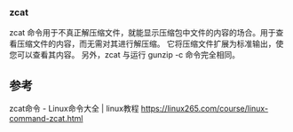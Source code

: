 ### zcat

zcat 命令用于不真正解压缩文件，就能显示压缩包中文件的内容的场合。用于查看压缩文件的内容，而无需对其进行解压缩。 它将压缩文件扩展为标准输出，使您可以查看其内容。 另外，zcat 与运行 gunzip -c 命令完全相同。

## 参考

zcat命令 - Linux命令大全 | linux教程
<https://linux265.com/course/linux-command-zcat.html>
